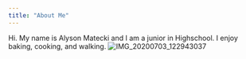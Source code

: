 ```yaml
---
title: "About Me"
---
```


Hi. My name is Alyson Matecki and I am a junior in Highschool. I enjoy baking, cooking, and walking. 
![IMG_20200703_122943037](https://user-images.githubusercontent.com/84041082/119523762-05a79e00-bd4b-11eb-9f5c-f9f28bbc4dcb.jpg)
